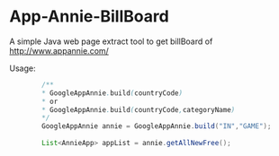 # App-Annie-BillBoard

A simple Java web page extract tool to get billBoard of http://www.appannie.com/ 

Usage:
```java
		/**
		* GoogleAppAnnie.build(countryCode) 
		* or
		* GoogleAppAnnie.build(countryCode,categoryName)
		*/
		GoogleAppAnnie annie = GoogleAppAnnie.build("IN","GAME");
		
		List<AnnieApp> appList = annie.getAllNewFree();
		
```
